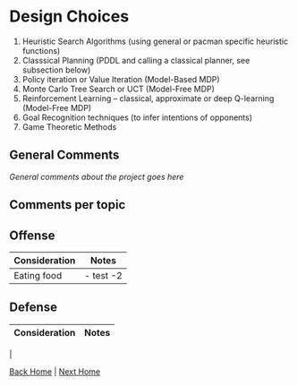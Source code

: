 # Design Choices

1. Heuristic Search Algorithms (using general or pacman specific heuristic functions) 
2. Classsical Planning (PDDL and calling a classical planner, see subsection below) 
3. Policy iteration or Value Iteration (Model-Based MDP)
4. Monte Carlo Tree Search or UCT (Model-Free MDP)
5. Reinforcement Learning – classical, approximate or deep Q-learning (Model-Free MDP) 
6. Goal Recognition techniques (to infer intentions of opponents)
7. Game Theoretic Methods

## General Comments

_General comments about the project goes here_

## Comments per topic

## Offense

| Consideration | Notes                      |
| ------------- | -------------------------- |
| Eating food   | - test -2

## Defense

| Consideration | Notes |
| ------------- | ----- |
| 


[Back Home](/home) | [Next Home](/2_1_approach)